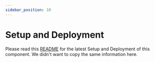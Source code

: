 ```yaml
---
sidebar_position: 10
---
```


# Setup and Deployment

Please read this [README](https://github.com/marekStef/decentralised-storage-system/tree/master/dataStorageSystem/backend/viewManager) for the latest Setup and Deployment of this component. We didn't want to copy the same information here.